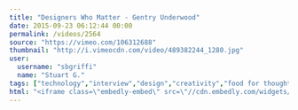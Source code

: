 ```yaml
---
title: "Designers Who Matter - Gentry Underwood"
date: 2015-09-23 06:12:44 00:00
permalink: /videos/2564
source: "https://vimeo.com/106312688"
thumbnail: "http://i.vimeocdn.com/video/489382244_1280.jpg"
user:
  username: "sbgriffi"
  name: "Stuart G."
tags: ["technology","interview","design","creativity","food for thought"]
html: "<iframe class=\"embedly-embed\" src=\"//cdn.embedly.com/widgets/media.html?src=https%3A%2F%2Fplayer.vimeo.com%2Fvideo%2F106312688&wmode=transparent&url=https%3A%2F%2Fvimeo.com%2F106312688&image=http%3A%2F%2Fi.vimeocdn.com%2Fvideo%2F489382244_1280.jpg&key=daaebf4d9cdd46779200162d0ca86e20&type=text%2Fhtml&schema=vimeo\" width=\"1280\" height=\"720\" scrolling=\"no\" frameborder=\"0\" allowfullscreen></iframe>"
---
```


